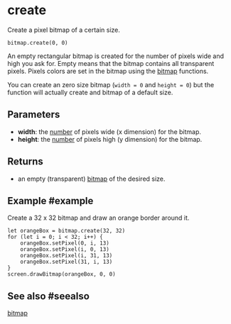 # create

Create a pixel bitmap of a certain size.

```sig
bitmap.create(0, 0)
```

An empty rectangular bitmap is created for the number of pixels wide and high you ask for. Empty means that the bitmap contains all transparent pixels. Pixels colors are set in the bitmap using the [bitmap](/reference/bitmaps) functions.

You can create an zero size bitmap (``width = 0`` and ``height = 0``) but the function will actually create and bitmap of a default size.

## Parameters

* **width**: the [number](/types/number) of pixels wide (x dimension) for the bitmap.
* **height**: the [number](/types/number) of pixels high (y dimension) for the bitmap.

## Returns

* an empty (transparent) [bitmap](/types/bitmap) of the desired size.

## Example #example

Create a 32 x 32 bitmap and draw an orange border around it.

```blocks
let orangeBox = bitmap.create(32, 32)
for (let i = 0; i < 32; i++) {
    orangeBox.setPixel(0, i, 13)
    orangeBox.setPixel(i, 0, 13)
    orangeBox.setPixel(i, 31, 13)
    orangeBox.setPixel(31, i, 13)
}
screen.drawBitmap(orangeBox, 0, 0)
```

## See also #seealso

[bitmap](/reference/bitmaps)
